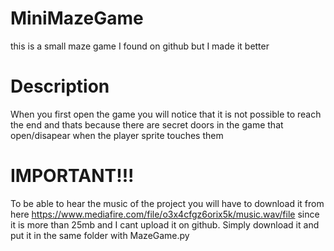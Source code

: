 # MiniMazeGame
this is a small maze game I found on github but I made it better
# Description
When you first open the game you will notice that it is not possible to reach the end and thats because there are secret doors in the game that open/disapear when the player sprite touches them
# IMPORTANT!!!
To be able to hear the music of the project you will have to download it from here https://www.mediafire.com/file/o3x4cfgz6orix5k/music.wav/file since it is more than 25mb and I cant upload it on github. Simply download it and put it in the same folder with MazeGame.py
